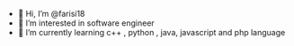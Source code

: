 - 👋 Hi, I’m @farisi18
- 👀 I’m interested in software engineer
- 🌱 I’m currently learning c++ , python , java, javascript and php language
